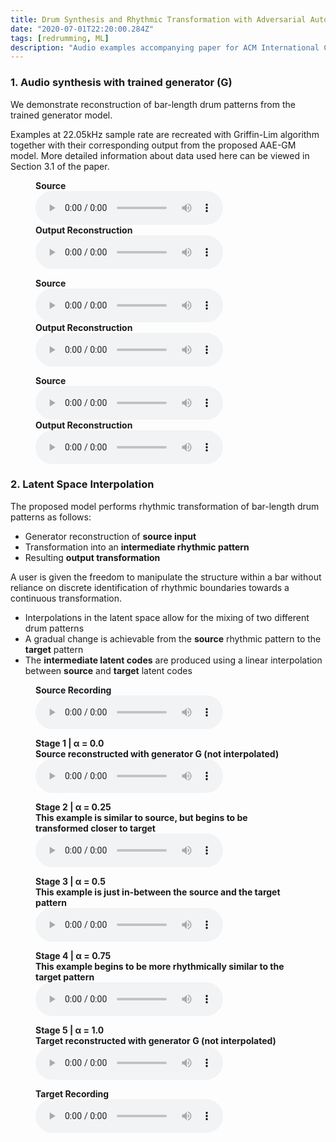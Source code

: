 ```yaml
---
title: Drum Synthesis and Rhythmic Transformation with Adversarial Autoencoders
date: "2020-07-01T22:20:00.284Z"
tags: [redrumming, ML]
description: "Audio examples accompanying paper for ACM International Conference on Multimedia 2020."
---
```


### 1. Audio synthesis with trained generator (G)

We demonstrate reconstruction of bar-length drum patterns from the trained generator model.

Examples at 22.05kHz sample rate are recreated with Griffin-Lim algorithm together with their corresponding output from the proposed AAE-GM model. More detailed information about data used here can be viewed in Section 3.1 of the paper.

<figure>
<figcaption><b>Source</b></figcaption>
	<audio controls
		src="./ACM20_audio/0092/source_GL-0092_392.wav">
	</audio>
	<figcaption><b>Output Reconstruction</b></figcaption>
	<audio controls
		src="./ACM20_audio/0092/0092_392.wav">
	</audio>
</figure>

<figure>
<figcaption><b>Source</b></figcaption>
	<audio controls
		src="./ACM20_audio/0026/source_GL-0026_64.wav">
	</audio>
	<figcaption><b>Output Reconstruction</b></figcaption>
	<audio controls
		src="./ACM20_audio/0026/0026_64.wav">
	</audio>
</figure>

<figure>
<figcaption><b>Source</b></figcaption>
	<audio controls
		src="./ACM20_audio/0070/source_GL-0070_862.wav">
	</audio>
	<figcaption><b>Output Reconstruction</b></figcaption>
	<audio controls
		src="./ACM20_audio/0070/0070_862.wav">
	</audio>
</figure>

### 2. Latent Space Interpolation

The proposed model performs rhythmic transformation of bar-length drum patterns as follows:

- Generator reconstruction of **source input**
- Transformation into an **intermediate rhythmic pattern**
- Resulting **output transformation**

A user is given the freedom to manipulate the structure within a bar without reliance on discrete identification of rhythmic boundaries towards a continuous transformation.

- Interpolations in the latent space allow for the mixing of two different drum patterns
- A gradual change is achievable from the **source** rhythmic pattern to the **target** pattern
- The **intermediate latent codes** are produced using a linear interpolation between **source** and **target** latent codes

<figure>
<figcaption><b>Source Recording</b></figcaption>
	<audio controls
		src="./ACM20_audio/0026_to_0012/source_GL-0026_64.wav">
	</audio>
</figure>

<figure>
<figcaption><b>Stage 1 | α = 0.0</b></figcaption>
<figcaption><b>Source reconstructed with generator G (not interpolated)</b></figcaption>
	<audio controls
		src="./ACM20_audio/0026_to_0012/interp0_alpha0.0.wav">
	</audio>
</figure>

<figure>
<figcaption><b>Stage 2 | α = 0.25</b></figcaption>
<figcaption><b>This example is similar to source, but begins to be transformed closer to target</b></figcaption>
	<audio controls
	src="./ACM20_audio/0026_to_0012/interp1_alpha0.25.wav">
	</audio>
</figure>

<figure>
<figcaption><b>Stage 3 | α = 0.5</b></figcaption>
<figcaption><b>This example is just in-between the source and the target pattern</b></figcaption>
	<audio controls
		src="./ACM20_audio/0026_to_0012/interp2_alpha0.5.wav">
	</audio>
</figure>

<figure>
<figcaption><b>Stage 4 | α = 0.75</b></figcaption>
<figcaption><b>This example begins to be more rhythmically similar to the target pattern</b></figcaption>
	<audio controls
		src="./ACM20_audio/0026_to_0012/interp3_alpha0.75.wav">
	</audio>
</figure>

<figure>
<figcaption><b>Stage 5 | α = 1.0</b></figcaption>
<figcaption><b>Target reconstructed with generator G (not interpolated)</b></figcaption>
		<audio controls
			src="./ACM20_audio/0026_to_0012/interp4_alpha1.0.wav">
		</audio>
</figure>

<figure>
<figcaption><b>Target Recording</b></figcaption>
	<audio controls
		src="./ACM20_audio/0026_to_0012/target_GL-0012_1611.wav">
	</audio>
</figure>
